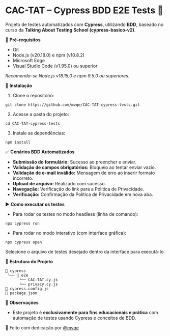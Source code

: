 
# CAC-TAT – Cypress BDD E2E Tests 🚀

Projeto de testes automatizados com **Cypress**, utilizando **BDD**, baseado no curso da **Talking About Testing School (cypress-basico-v2)**.

📌 **Pré-requisitos**

- Git  
- Node.js (v20.18.0) e npm (v10.8.2)  
- Microsoft Edge  
- Visual Studio Code (v1.95.0) ou superior  

_Recomenda-se Node.js v18.15.0 e npm 9.5.0 ou superiores._

🚀 **Instalação**

1. Clone o repositório:
```
git clone https://github.com/mvqe/CAC-TAT-cypress-tests.git
```

2. Acesse a pasta do projeto:
```
cd CAC-TAT-cypress-tests
```

3. Instale as dependências:
```
npm install
```

✅ **Cenários BDD Automatizados**

- **Submissão do formulário:** Sucesso ao preencher e enviar.
- **Validação de campos obrigatórios:** Bloqueio ao tentar enviar vazio.
- **Validação de e-mail inválido:** Mensagem de erro ao inserir formato incorreto.
- **Upload de arquivo:** Realizado com sucesso.
- **Navegação:** Verificação do link para a Política de Privacidade.
- **Verificação:** Confirmação da Política de Privacidade em nova aba.

▶️ **Como executar os testes**

- Para rodar os testes no modo headless (linha de comando):
```
npx cypress run
```

- Para rodar no modo interativo (com interface gráfica):
```
npx cypress open
```

Selecione o arquivo de testes desejado dentro da interface para executá-lo.

📄 **Estrutura do Projeto**

```
📁 cypress
 └── 📁 e2e
      └── CAC-TAT.cy.js
      └── privacy.cy.js
📄 cypress.config.js
📄 package.json
```

📌 **Observações**

- Este projeto é **exclusivamente para fins educacionais e prática** com automação de testes usando Cypress e conceitos de BDD.

💙 Feito com dedicação por [@mvqe](https://github.com/mvqe)
